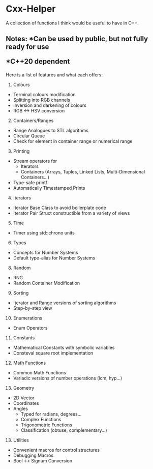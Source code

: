 # Cxx-Helper
A collection of functions I think would be useful to have in C++.

<h2>Notes:
*Can be used by public, but not fully ready for use

*C++20 dependent
</h2>

Here is a list of features and what each offers:
1. Colours
* Terminal colours modification
* Splitting into RGB channels
* Inversion and darkening of colours
* RGB <-> HSV conversion

2. Containers/Ranges
* Range Analogues to STL algorithms
* Circular Queue
* Check for element in container range or numerical range

3. Printing
* Stream operators for
  * Iterators
  * Containers (Arrays, Tuples, Linked Lists, Multi-Dimensional Containers...)
* Type-safe printf
* Automatically Timestamped Prints

4. Iterators
* Iterator Base Class to avoid boilerplate code
* Iterator Pair Struct constructible from a variety of views

5. Time
* Timer using std::chrono units

6. Types
* Concepts for Number Systems
* Default type-alias for Number Systems

8. Random
* RNG
* Random Container Modification

9. Sorting
* Iterator and Range versions of sorting algorithms
* Step-by-step view

10. Enumerations
* Enum Operators

11. Constants
* Mathematical Constants with symbolic variables
* Consteval square root implementation

12. Math Functions
* Common Math Functions
* Variadic versions of number operations (lcm, hyp...)

13. Geometry
* 2D Vector
* Coordinates
* Angles
  * Typed for radians, degrees...
  * Complex Functions
  * Trigonometric Functions
  * Classification (obtuse, complementary...)

13. Utilities
* Convenient macros for control structures
* Debugging Macros
* Bool <-> Signum Conversion